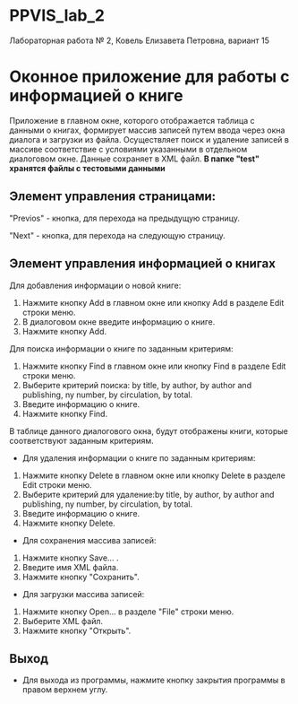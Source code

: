 # PPVIS_lab_2

Лабораторная работа № 2, Ковель Елизавета Петровна, вариант 15

Оконное приложение для работы с информацией о книге
====
Приложение в главном окне, которого отображается таблица с данными о книгах, формирует массив записей путем ввода через окна диалога и загрузки из файла. Осуществляет поиск и удаление записей в массиве соответствие с условиями указанными в отдельном диалоговом окне. Данные сохраняет в XML файл.
**В папке "test" хранятся файлы с тестовыми данными**
## Элемент управления страницами:
"Previos" - кнопка, для перехода на предыдущую страницу.

"Next" - кнопка, для перехода на следующую страницу.

## Элемент управления информацией о книгах
 Для добавления информации о новой книге:
1) Нажмите кнопку Add в  главном окне или кнопку Add в разделе Edit строки меню.
2)  В диалоговом окне введите информацию о книге.
3)  Нажмите кнопку Add.


 Для поиска информации о книге по заданным критериям:

1.  Нажмите кнопку Find в главном окне или кнопку Find в разделе Edit строки меню.
2.  Выберите критерий поиска:  by title,  by author, by author and publishing, ny number, by circulation, by total.
3.  Введите информацию о книге.
4.  Нажмите кнопку Find.

В таблице данного диалогового окна, будут отображены книги, которые соответствуют заданным критериям.


+ Для удаления информации о книге по заданным критериям:

1.  Нажмите кнопку Delete в главном окне или кнопку Delete в разделе Edit строки меню.
2.  Выберите критерий для удаление:by title,  by author, by author and publishing, ny number, by circulation, by total.
3.  Введите информацию о книге.
4.  Нажмите кнопку Delete.

+ Для сохранения массива записей:

1.  Нажмите кнопку Save... .
2.  Введите имя XML файла.
3.  Нажмите кнопку "Сохранить".

+ Для загрузки массива записей:

1.  Нажмите кнопку Open... в разделе "File" строки меню.
2.  Выберите XML файл.
3.  Нажмите кнопку "Открыть".

## Выход

-   Для выхода из программы, нажмите кнопку закрытия программы в правом верхнем углу.
